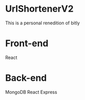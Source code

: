 # UrlShortenerV2
This is a personal renedition of bitly

# Front-end
React

# Back-end
MongoDB
React
Express
